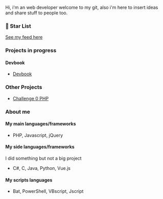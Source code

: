 
Hi, i'm an web developer welcome to my git, also i'm here to insert ideas and share stuff to people too.

### 🌟 Star List
[See my feed here](https://github.com/hiagosilverio?tab=stars)

### Projects in progress

#### Devbook
- [Devbook](https://github.com/hiagosilverio/web-devbook)

### Other Projects

- [Challenge 0 PHP](https://github.com/hiagosilverio/challenge-0-php/blob/master/README.md)


### About me 

#### My main languages/frameworks 
- PHP, Javascript, jQuery

#### My side languages/frameworks
I did something but not a big project

- C#, C, Java, Python, Vue.js

#### My scripts languages
- Bat, PowerShell, VBscript, Jscript


